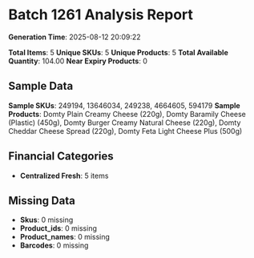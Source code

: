 # Batch 1261 Analysis Report

**Generation Time**: 2025-08-12 20:09:22

**Total Items**: 5
**Unique SKUs**: 5
**Unique Products**: 5
**Total Available Quantity**: 104.00
**Near Expiry Products**: 0

## Sample Data
**Sample SKUs**: 249194, 13646034, 249238, 4664605, 594179
**Sample Products**: Domty Plain Creamy Cheese (220g), Domty Baramily Cheese (Plastic) (450g), Domty Burger Creamy Natural Cheese (220g), Domty Cheddar Cheese Spread (220g), Domty Feta Light Cheese Plus (500g)

## Financial Categories
- **Centralized Fresh**: 5 items

## Missing Data
- **Skus**: 0 missing
- **Product_ids**: 0 missing
- **Product_names**: 0 missing
- **Barcodes**: 0 missing
